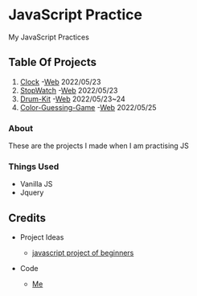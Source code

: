 # JavaScript Practice
My JavaScript Practices

## Table Of Projects 
1. [Clock](Clock/README.md) -[Web](https://sas2k.github.io/JS-Practice/Clock/Index.html) 2022/05/23
2. [StopWatch](StopWatch/README.md) -[Web](https://sas2k.github.io/JS-Practice/StopWatch/index.html) 2022/05/23
3. [Drum-Kit](Drum-Kit/README.md) -[Web](https://sas2k.github.io/JS-Practice/DrumKit/Index.html) 2022/05/23~24
4. [Color-Guessing-Game](ColorGuessingGame/README.md) -[Web](https://sas2k.github.io/JS-Practise/ColorGuessingGame/Index.html) 2022/05/25

### About
These are the projects I made when I am practising JS

### Things Used
- Vanilla JS
- Jquery

## Credits
- Project Ideas
  - [javascript project of beginners](https://mikkegoes.com/javascript-projects-for-beginners/)

- Code
  - [Me](https://github.com/sas2k)
